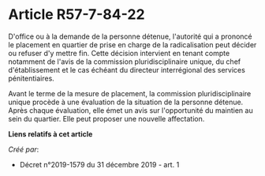 # Article R57-7-84-22

D'office ou à la demande de la personne détenue, l'autorité qui a prononcé le placement en quartier de prise en charge de la
radicalisation peut décider ou refuser d'y mettre fin. Cette décision intervient en tenant compte notamment de l'avis de la
commission pluridisciplinaire unique, du chef d'établissement et le cas échéant du directeur interrégional des services
pénitentiaires.

Avant le terme de la mesure de placement, la commission pluridisciplinaire unique procède à une évaluation de la situation de
la personne détenue. Après chaque évaluation, elle émet un avis sur l'opportunité du maintien au sein du quartier. Elle peut
proposer une nouvelle affectation.

**Liens relatifs à cet article**

_Créé par_:

  - Décret n°2019-1579 du 31 décembre 2019 - art. 1
